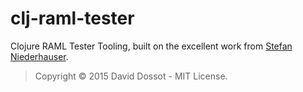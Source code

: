 # clj-raml-tester

Clojure RAML Tester Tooling, built on the excellent work from [Stefan Niederhauser](https://github.com/search?q=user%3Anidi3+raml).

> Copyright © 2015 David Dossot - MIT License.
